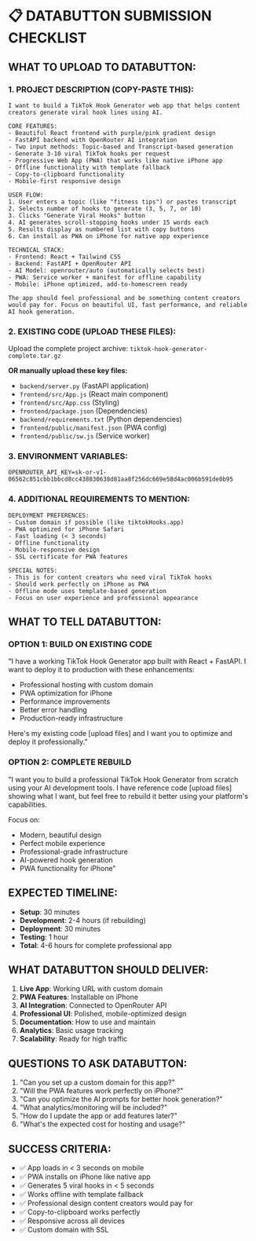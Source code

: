 # 📋 DATABUTTON SUBMISSION CHECKLIST

## WHAT TO UPLOAD TO DATABUTTON:

### 1. PROJECT DESCRIPTION (COPY-PASTE THIS):
```
I want to build a TikTok Hook Generator web app that helps content creators generate viral hook lines using AI.

CORE FEATURES:
- Beautiful React frontend with purple/pink gradient design
- FastAPI backend with OpenRouter AI integration  
- Two input methods: Topic-based and Transcript-based generation
- Generate 3-10 viral TikTok hooks per request
- Progressive Web App (PWA) that works like native iPhone app
- Offline functionality with template fallback
- Copy-to-clipboard functionality
- Mobile-first responsive design

USER FLOW:
1. User enters a topic (like "fitness tips") or pastes transcript
2. Selects number of hooks to generate (3, 5, 7, or 10)
3. Clicks "Generate Viral Hooks" button
4. AI generates scroll-stopping hooks under 15 words each
5. Results display as numbered list with copy buttons
6. Can install as PWA on iPhone for native app experience

TECHNICAL STACK:
- Frontend: React + Tailwind CSS
- Backend: FastAPI + OpenRouter API
- AI Model: openrouter/auto (automatically selects best)
- PWA: Service worker + manifest for offline capability
- Mobile: iPhone optimized, add-to-homescreen ready

The app should feel professional and be something content creators would pay for. Focus on beautiful UI, fast performance, and reliable AI hook generation.
```

### 2. EXISTING CODE (UPLOAD THESE FILES):
Upload the complete project archive: `tiktok-hook-generator-complete.tar.gz`

**OR manually upload these key files:**
- `backend/server.py` (FastAPI application)
- `frontend/src/App.js` (React main component)
- `frontend/src/App.css` (Styling)
- `frontend/package.json` (Dependencies)
- `backend/requirements.txt` (Python dependencies)
- `frontend/public/manifest.json` (PWA config)
- `frontend/public/sw.js` (Service worker)

### 3. ENVIRONMENT VARIABLES:
```
OPENROUTER_API_KEY=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
```

### 4. ADDITIONAL REQUIREMENTS TO MENTION:
```
DEPLOYMENT PREFERENCES:
- Custom domain if possible (like tiktokHooks.app)
- PWA optimized for iPhone Safari
- Fast loading (< 3 seconds)
- Offline functionality
- Mobile-responsive design
- SSL certificate for PWA features

SPECIAL NOTES:
- This is for content creators who need viral TikTok hooks
- Should work perfectly on iPhone as PWA
- Offline mode uses template-based generation
- Focus on user experience and professional appearance
```

## WHAT TO TELL DATABUTTON:

### OPTION 1: BUILD ON EXISTING CODE
"I have a working TikTok Hook Generator app built with React + FastAPI. I want to deploy it to production with these enhancements:
- Professional hosting with custom domain
- PWA optimization for iPhone
- Performance improvements
- Better error handling
- Production-ready infrastructure

Here's my existing code [upload files] and I want you to optimize and deploy it professionally."

### OPTION 2: COMPLETE REBUILD
"I want you to build a professional TikTok Hook Generator from scratch using your AI development tools. I have reference code [upload files] showing what I want, but feel free to rebuild it better using your platform's capabilities.

Focus on:
- Modern, beautiful design
- Perfect mobile experience
- Professional-grade infrastructure
- AI-powered hook generation
- PWA functionality for iPhone"

## EXPECTED TIMELINE:
- **Setup**: 30 minutes
- **Development**: 2-4 hours (if rebuilding)
- **Deployment**: 30 minutes
- **Testing**: 1 hour
- **Total**: 4-6 hours for complete professional app

## WHAT DATABUTTON SHOULD DELIVER:
1. **Live App**: Working URL with custom domain
2. **PWA Features**: Installable on iPhone
3. **AI Integration**: Connected to OpenRouter API
4. **Professional UI**: Polished, mobile-optimized design
5. **Documentation**: How to use and maintain
6. **Analytics**: Basic usage tracking
7. **Scalability**: Ready for high traffic

## QUESTIONS TO ASK DATABUTTON:
1. "Can you set up a custom domain for this app?"
2. "Will the PWA features work perfectly on iPhone?"
3. "Can you optimize the AI prompts for better hook generation?"
4. "What analytics/monitoring will be included?"
5. "How do I update the app or add features later?"
6. "What's the expected cost for hosting and usage?"

## SUCCESS CRITERIA:
- ✅ App loads in < 3 seconds on mobile
- ✅ PWA installs on iPhone like native app  
- ✅ Generates 5 viral hooks in < 5 seconds
- ✅ Works offline with template fallback
- ✅ Professional design content creators would pay for
- ✅ Copy-to-clipboard works perfectly
- ✅ Responsive across all devices
- ✅ Custom domain with SSL